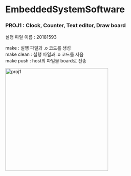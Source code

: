 # EmbeddedSystemSoftware  
### PROJ1 : Clock, Counter, Text editor, Draw board  

실행 파일 이름 : 20181593  
  
make : 실행 파일과 .o 코드를 생성  
make clean : 실행 파일과 .o 코드를 지움  
make push : host의 파일을 board로 전송  

<img width="321" alt="proj1" src="https://user-images.githubusercontent.com/78426705/125082966-c965ac80-e102-11eb-9521-36f8c00c496c.PNG">
